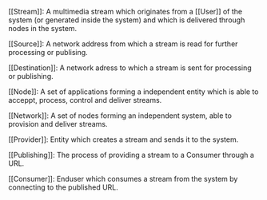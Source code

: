

[[Stream]]: A multimedia stream which originates from a [[User]] of the system (or generated inside the system) and which is delivered through nodes in the system.

[[Source]]: A network address from which a stream is read for further processing or publising.

[[Destination]]: A network adress to which a stream is sent for processing or publishing.

[[Node]]: A set of applications forming a independent entity which is able to acceppt, process, control and deliver streams.

[[Network]]: A set of nodes forming an independent system, able to provision and deliver streams.

[[Provider]]: Entity which creates a stream and sends it to the system.

[[Publishing]]: The process of providing a stream to a Consumer through a URL.

[[Consumer]]: Enduser which consumes a stream from the system by connecting to the published URL.
